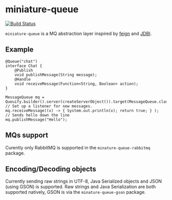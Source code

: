 # miniature-queue

[![Build Status](https://travis-ci.org/mlk/miniature-queue.svg?branch=master)](https://travis-ci.org/mlk/miniature-queue)

`miniature-queue` is a MQ abstraction layer inspired by [feign](https://github.com/Netflix/feign) and [JDBI](http://jdbi.org/).

## Example

```
@Queue("chat")
interface Chat {
    @Publish
    void publishMessage(String message);
    @Handle
    void receiveMessage(Function<String, Boolean> action);
}

MessageQueue mq = Queuify.builder().server(createServerObject()).target(MessageQueue.class);
// Set up a listener for new messages.
mq.receiveMessage((x) -> { System.out.println(x); return true; } );
// Sends hello down the line
mq.publishMessage("Hello");
```

## MQs support

Curently only RabbitMQ is supported in the `minature-queue-rabbitmq` package.

## Encoding/Decoding objects

Currently sending raw strings in UTF-8, Java Serialized objects and JSON (using GSON) is supported. Raw strings and Java Serialization are both supported natively, GSON is via the `minature-queue-gson` package.

